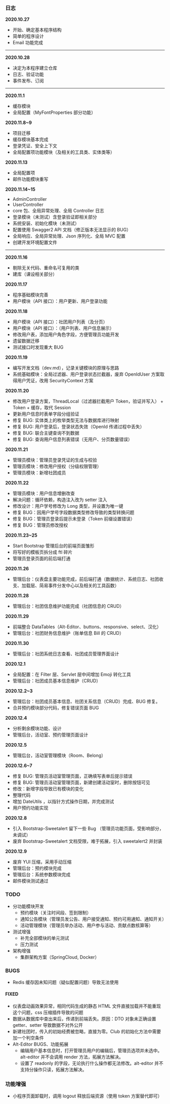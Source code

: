 
### 日志

**2020.10.27**

+ 开始、确定基本程序结构
+ 简单的程序设计
+ Email 功能完成

- - -

**2020.10.28**

+ 决定为本程序建立仓库
+ 日志、验证功能
+ 事件发布、订阅

- - -

**2020.11.1**

+ 缓存模块
+ 全局配置（MyFontProperties 部分功能）

**2020.11.8~9**

+ 项目迁移
+ 缓存模块基本完成
+ 登录凭证、安全上下文
+ 全局配置项功能模块（及相关的工具类、实体类等）

**2020.11.13**

+ 全局配置项
+ 邮件功能模块重写

**2020.11.14~15**

+ AdminController
+ UserController
+ core 包、全局异常处理、全局 Controller 日志
+ 登录模块（未测试）含登录验证即相关部分
+ 系统安装、初始化模块（未测试）
+ 配置使用 Swagger2 API 文档（修正版本无法显示的 BUG）
+ 全局响应、全局异常处理、Json 序列化、全局 MVC 配置
+ 创建开发环境配置文件

- - -

**2020.11.16**

+ 剔除无关代码、重命名可复用的类
+ 建库（课设相关部分）

**2020.11.17**

+ 程序基础模块完善
+ 用户模块（API 接口）：用户更新、用户登录功能

**2020.11.18**

+ 用户模块（API 接口）：社团用户列表（及分页）
+ 用户模块（API 接口）：（用户列表、用户信息展示）
+ 修改用户表，添加用户角色字段，方便管理员功能开发
+ 遗留数据迁移
+ 测试接口时发现重大 BUG

**2020.11.19**

+ 编写开发文档（dev.md），记录关键模块的原理与思路
+ 系统基础模块：全局过滤器、用户登录状态拦截器，废弃 OpenIdUser 方案取得用户凭证，改用 SecurityContext 方案

**2020.11.20**

+ 修改用户登录方案，ThreadLocal（过滤器拦截用户 Token，验证并写入） + Token + 缓存，取代 Session
+ 更新用户信息时表单字段分组验证
+ 修复 BUG: 实体类上的枚举类型无法与数据库进行映射
+ 修复 BUG: 用户登录后，登录状态失效（OpenId 传递过程中丢失）
+ 修复 BUG: 联合主键查询不到数据
+ 修复 BUG: 查询用户信息列表错误（无用户、分页数量错误）

**2020.11.21**

+ 管理员模块：管理员登录凭证的生成与校验
+ 管理员模块：修改用户授权（分级权限管理）
+ 管理员模块：新增社团成员

**2020.11.22**

+ 管理员模块：用户信息增删改查
+ 解决问题：循环依赖，构造注入改为 setter 注入
+ 修改设计：用户学号修改为 Long 类型，并设置为唯一键
+ 修复 BUG：因用户学号字段数据类型修改导致的类型转换问题
+ 修复 BUG：管理员登录后提示未登录（Token 前缀设置错误）
+ 修复 BUG：管理员修改授权

**2020.11.23~25**

+ Start Bootstrap 管理后台的前端页面雏形
+ 将写好的模板页拆分成 ftl 碎片
+ 管理员登录页面的前后端打通

**2020.11.26**

+ 管理后台：仪表盘主要功能完成，前后端打通（数据统计、系统日志、社团收支、加载层、简易事件分发中心以及相关的工具函数）

**2020.11.28**

+ 管理后台：社团信息维护功能完成（社团信息的 CRUD）

**2020.11.29**

+ 前端整合 DataTables（Alt-Editor、buttons、responsive、select、汉化）
+ 管理后台：社团财务信息维护（账单信息 Bill 的 CRUD）

**2020.11.30**

+ 管理后台：社团系统日志查看、社团成员管理界面设计

**2020.12.1**

+ 全局配置：在 Filter 层、Servlet 层中间增加 Emoji 转化工具
+ 管理后台：社团成员基本信息维护（CRUD）

**2020.12.2~3**

+ 管理后台：社团成员基本信息、社团关系信息（CRUD）完成、BUG 修复。
+ 合并预约模块部分代码，修复错误页面 BUG

**2020.12.4**

+ 分析剩余模块功能、设计
+ 管理后台，活动室、预约管理页面设计

**2020.12.5**

+ 管理后台，活动室管理模块（Room、Belong）

**2020.12.6~7**

+ 修复 BUG: 管理员活动室管理页面，正确填写表单后提示错误
+ 修复 BUG: 管理员活动室管理页面，新建创建活动室时，删除按钮可见
+ 修改：新增字段导致已有模块的变化
+ 整理代码
+ 增加 DateUtils ，以指针方式操作日期，并完成测试
+ 用户预约功能实现

**2020.12.8**

+ 引入 Bootstrap-Sweetalert 留下一些 Bug （管理员功能页面，受影响部分，未调试）
+ 废弃 Bootstrap-Sweetalert 文档受限，难于拓展，引入 sweetalert2 并封装

**2020.12.9**

+ 废弃 YUI 压缩，采用手动压缩
+ 管理后台：预约模块完成
+ 管理后台：系统参数模块完成
+ 邮件模块测试通过

### TODO

+ 分功能模块开发
    + 预约模块（关注时间段、签到限制）
    + 通知公告模块（管理员发公告、用户接受通知、预约可用通知、通知开关）
    + 活动管理模块（管理员举办活动、用户参与活动、贡献点数核算等）
+ 测试增强
    + 补充全部模块的单元测试
    + 压力测试
+ 架构增强
    + 集群架构方案（SpringCloud, Docker）

### BUGS

+ Redis 缓存因未知问题（疑似配置问题）导致无法使用

#### FIXED

+ 仪表盘动画效果异常，相同代码生成的静态 HTML 文件直接加载并不能重现这个问题，css 压缩插件导致的问题
+ 数据从数据库中查出来后，传递到前端丢失。原因：DTO 对象未正确设置 getter、setter 导致数据不对外公开
+ 新建社团时，传入的初始经费被忽略，直接为零。Club 的初始化方法中需要加一个判空条件
+ Alt-Editor BUGS、功能拓展
    + 编辑用户基本信息时，打开管理员用户的编辑后，管理员选项并未选中。alt-editor 并不会调用 render 方法，拓展方法解决。
    + 设置了 readonly 的字段，无论执行什么操作都无法修改。alt-editor 并不支持分操作只读，拓展方法解决。

### 功能增强

+ 小程序页面卸载时，调用 logout 释放后端资源（使用 token 方案替代即可）
